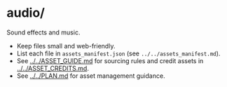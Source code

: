 # audio/

Sound effects and music.

- Keep files small and web-friendly.
- List each file in `assets_manifest.json` (see `../../assets_manifest.md`).
- See [../../ASSET_GUIDE.md](../../ASSET_GUIDE.md) for sourcing rules and
  credit assets in [../../ASSET_CREDITS.md](../../ASSET_CREDITS.md).
- See [../../PLAN.md](../../PLAN.md) for asset management guidance.
